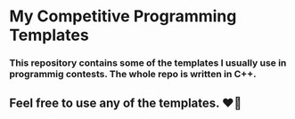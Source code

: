 # My Competitive Programming Templates
### This repository contains some of the templates I usually use in programmig contests. The whole repo is written in C++.
## Feel free to use any of the templates. ❤️🫡
